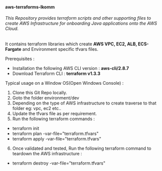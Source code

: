 #### **aws-terraforms-lkomm**
###### This Repository provides terraform scripts and other supporting files to create AWS Infrastructure for onboarding Java applications onto the AWS Cloud.
It contains terraform libraries which create **AWS VPC, EC2, ALB, ECS-Fargate** and Environment specific tfvars files. 

Prerequisites : 
 * Installation the following AWS CLI version : **aws-cli/2.8.7**
 * Download Terraform CLI  : **terraform v1.3.3**

Typical usage on a Window OS(Open Windows Console) : 
  1) Clone this Git Repo locally.
  2) Goto the folder environment/dev
  3) Depending on the type of AWS infrastructure to create traverse to that folder eg: vpc, ec2 etc..
  4) Update the tfvars file as per requirement.
  5) Run the following terraform commands :
   * terraform init
   * terraform plan -var-file="terraform.tfvars"
   * terraform apply -var-file="terraform.tfvars"
  6) Once validated and tested, Run the following terraform command to teardown the AWS infrastructure :
   * terraform destroy -var-file="terraform.tfvars"
